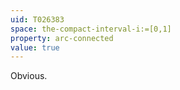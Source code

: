 ```yaml
---
uid: T026383
space: the-compact-interval-i:=[0,1]
property: arc-connected
value: true
---
```

Obvious.

